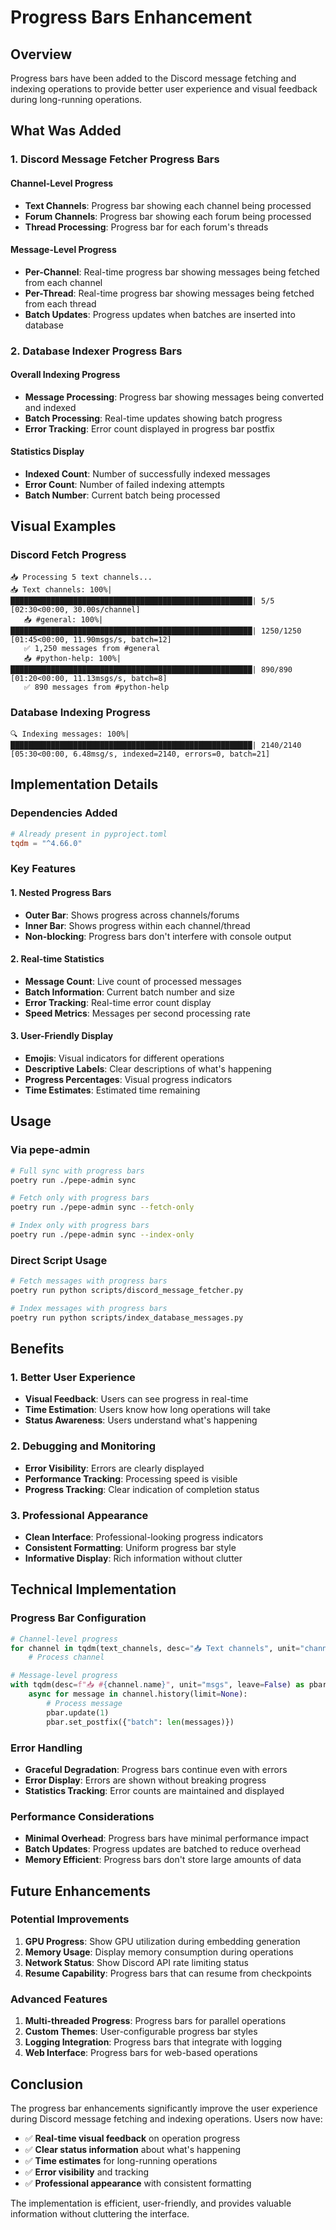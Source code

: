 # Progress Bars Enhancement

## Overview

Progress bars have been added to the Discord message fetching and indexing operations to provide better user experience and visual feedback during long-running operations.

## What Was Added

### **1. Discord Message Fetcher Progress Bars**

#### **Channel-Level Progress**
- **Text Channels**: Progress bar showing each channel being processed
- **Forum Channels**: Progress bar showing each forum being processed
- **Thread Processing**: Progress bar for each forum's threads

#### **Message-Level Progress**
- **Per-Channel**: Real-time progress bar showing messages being fetched from each channel
- **Per-Thread**: Real-time progress bar showing messages being fetched from each thread
- **Batch Updates**: Progress updates when batches are inserted into database

### **2. Database Indexer Progress Bars**

#### **Overall Indexing Progress**
- **Message Processing**: Progress bar showing messages being converted and indexed
- **Batch Processing**: Real-time updates showing batch progress
- **Error Tracking**: Error count displayed in progress bar postfix

#### **Statistics Display**
- **Indexed Count**: Number of successfully indexed messages
- **Error Count**: Number of failed indexing attempts
- **Batch Number**: Current batch being processed

## Visual Examples

### **Discord Fetch Progress**
```
📥 Processing 5 text channels...
📥 Text channels: 100%|██████████████████████████████████████████████████████| 5/5 [02:30<00:00, 30.00s/channel]
   📥 #general: 100%|██████████████████████████████████████████████████████| 1250/1250 [01:45<00:00, 11.90msgs/s, batch=12]
   ✅ 1,250 messages from #general
   📥 #python-help: 100%|██████████████████████████████████████████████████████| 890/890 [01:20<00:00, 11.13msgs/s, batch=8]
   ✅ 890 messages from #python-help
```

### **Database Indexing Progress**
```
🔍 Indexing messages: 100%|██████████████████████████████████████████████████████| 2140/2140 [05:30<00:00, 6.48msg/s, indexed=2140, errors=0, batch=21]
```

## Implementation Details

### **Dependencies Added**
```toml
# Already present in pyproject.toml
tqdm = "^4.66.0"
```

### **Key Features**

#### **1. Nested Progress Bars**
- **Outer Bar**: Shows progress across channels/forums
- **Inner Bar**: Shows progress within each channel/thread
- **Non-blocking**: Progress bars don't interfere with console output

#### **2. Real-time Statistics**
- **Message Count**: Live count of processed messages
- **Batch Information**: Current batch number and size
- **Error Tracking**: Real-time error count display
- **Speed Metrics**: Messages per second processing rate

#### **3. User-Friendly Display**
- **Emojis**: Visual indicators for different operations
- **Descriptive Labels**: Clear descriptions of what's happening
- **Progress Percentages**: Visual progress indicators
- **Time Estimates**: Estimated time remaining

## Usage

### **Via pepe-admin**
```bash
# Full sync with progress bars
poetry run ./pepe-admin sync

# Fetch only with progress bars
poetry run ./pepe-admin sync --fetch-only

# Index only with progress bars
poetry run ./pepe-admin sync --index-only
```

### **Direct Script Usage**
```bash
# Fetch messages with progress bars
poetry run python scripts/discord_message_fetcher.py

# Index messages with progress bars
poetry run python scripts/index_database_messages.py
```

## Benefits

### **1. Better User Experience**
- **Visual Feedback**: Users can see progress in real-time
- **Time Estimation**: Users know how long operations will take
- **Status Awareness**: Users understand what's happening

### **2. Debugging and Monitoring**
- **Error Visibility**: Errors are clearly displayed
- **Performance Tracking**: Processing speed is visible
- **Progress Tracking**: Clear indication of completion status

### **3. Professional Appearance**
- **Clean Interface**: Professional-looking progress indicators
- **Consistent Formatting**: Uniform progress bar style
- **Informative Display**: Rich information without clutter

## Technical Implementation

### **Progress Bar Configuration**
```python
# Channel-level progress
for channel in tqdm(text_channels, desc="📥 Text channels", unit="channel"):
    # Process channel

# Message-level progress
with tqdm(desc=f"📥 #{channel.name}", unit="msgs", leave=False) as pbar:
    async for message in channel.history(limit=None):
        # Process message
        pbar.update(1)
        pbar.set_postfix({"batch": len(messages)})
```

### **Error Handling**
- **Graceful Degradation**: Progress bars continue even with errors
- **Error Display**: Errors are shown without breaking progress
- **Statistics Tracking**: Error counts are maintained and displayed

### **Performance Considerations**
- **Minimal Overhead**: Progress bars have minimal performance impact
- **Batch Updates**: Progress updates are batched to reduce overhead
- **Memory Efficient**: Progress bars don't store large amounts of data

## Future Enhancements

### **Potential Improvements**
1. **GPU Progress**: Show GPU utilization during embedding generation
2. **Memory Usage**: Display memory consumption during operations
3. **Network Status**: Show Discord API rate limiting status
4. **Resume Capability**: Progress bars that can resume from checkpoints

### **Advanced Features**
1. **Multi-threaded Progress**: Progress bars for parallel operations
2. **Custom Themes**: User-configurable progress bar styles
3. **Logging Integration**: Progress bars that integrate with logging
4. **Web Interface**: Progress bars for web-based operations

## Conclusion

The progress bar enhancements significantly improve the user experience during Discord message fetching and indexing operations. Users now have:

- ✅ **Real-time visual feedback** on operation progress
- ✅ **Clear status information** about what's happening
- ✅ **Time estimates** for long-running operations
- ✅ **Error visibility** and tracking
- ✅ **Professional appearance** with consistent formatting

The implementation is efficient, user-friendly, and provides valuable information without cluttering the interface. 